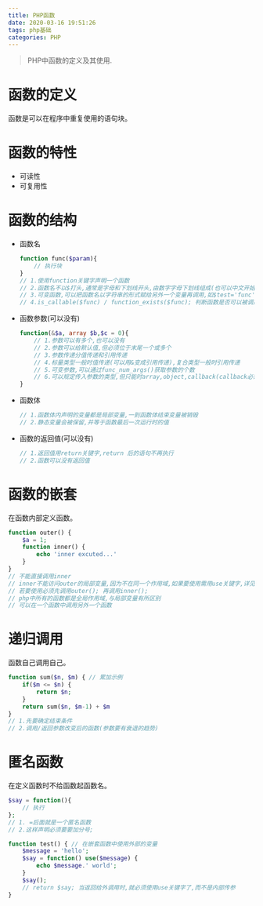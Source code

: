 ```yaml
---
title: PHP函数
date: 2020-03-16 19:51:26
tags: php基础
categories: PHP
---
```

>PHP中函数的定义及其使用.

<!--more-->
# 函数的定义
函数是可以在程序中重复使用的语句块。

# 函数的特性
- 可读性
- 可复用性

# 函数的结构
- 函数名
  ```php
  function func($param){ 
      // 执行块
  }
  // 1.使用function关键字声明一个函数
  // 2.函数名不以$打头,通常是字母和下划线开头,由数字字母下划线组成(也可以中文开始,但不建议也不要这么写)
  // 3.可变函数,可以把函数名以字符串的形式赋给另外一个变量再调用,如$test='func'
  // 4.is_callable($func) / function_exists($func); 判断函数是否可以被调用
  ```
- 函数参数(可以没有)
  ```php
  function(&$a, array $b,$c = 0){
      // 1.参数可以有多个,也可以没有
      // 2.参数可以给默认值,但必须位于末尾一个或多个
      // 3.参数传递分值传递和引用传递
      // 4.标量类型一般时值传递(可以用&变成引用传递),复合类型一般时引用传递
      // 5.可变参数,可以通过func_num_args()获取参数的个数
      // 6.可以规定传入参数的类型,但只能时array,object,callback(callback必须以字符串函数名的形式传递)
  }
  ```
- 函数体
  ```php
  // 1.函数体内声明的变量都是局部变量,一到函数体结束变量被销毁
  // 2.静态变量会被保留,并等于函数最后一次运行时的值
  ```
- 函数的返回值(可以没有)
  ```php
  // 1.返回值用return关键字,return 后的语句不再执行
  // 2.函数可以没有返回值
  ```

# 函数的嵌套
在函数内部定义函数。
```php
function outer() {
    $a = 1;
    function inner() {
        echo 'inner excuted...'
    }
}
// 不能直接调用inner
// inner不能访问outer的局部变量,因为不在同一个作用域,如果要使用需用use关键字,详见匿名函数
// 若要使用必须先调用outer(); 再调用inner();
// php中所有的函数都是全局作用域,与局部变量有所区别
// 可以在一个函数中调用另外一个函数
```

# 递归调用
函数自己调用自己。
```php
function sum($n, $m) { // 累加示例
    if($m <= $n) {
        return $n;
    }
    return sum($n, $m-1) + $m
}
// 1.先要确定结束条件
// 2.调用/返回参数改变后的函数(参数要有衰退的趋势)
```

# 匿名函数
在定义函数时不给函数起函数名。
```php
$say = function(){
    // 执行
};
// 1. =后面就是一个匿名函数
// 2.这样声明必须要要加分号;

function test() { // 在嵌套函数中使用外部的变量
    $message = 'hello';
    $say = function() use($message) {
        echo $message.' world';
    }
    $say();
    // return $say; 当返回给外调用时,就必须使用use关键字了,而不是内部传参
}
```

